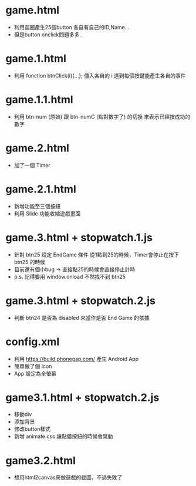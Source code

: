 # game.html
- 利用迴圈產生25個button
  各自有自己的ID,Name...
- 但是button onclick問題多多..

# game.1.html
- 利用 function btnClick(i){...};
  傳入各自的 i 達到每個按鍵能產生各自的事件

# game.1.1.html
- 利用 btn-num (原始) 跟 btn-numC (點對數字了) 的切換
  來表示已經按成功的數字

# game.2.html
- 加了一個 Timer

# game.2.1.html
- 新增功能至三個按鈕
- 利用 Slide 功能收縮遊戲畫面

# game.3.html + stopwatch.1.js
- 針對 btn25 設定 EndGame 條件
  從1點到25的時候，Timer會停止在按下 btn25 的時候
- 目前還有個小bug -> 直接點25的時候會直接停止計時
- p.s. 記得要用 window.onload 不然找不到 btn25

# game.3.html + stopwatch.2.js
- 判斷 btn24 是否為 disabled 來當作是否 End Game 的依據

# config.xml
- 利用 https://build.phonegap.com/ 產生 Android App
- 簡單做了個 Icon 
- App 設定為全螢幕

# game3.1.html + stopwatch.2.js
- 移動div
- 添加背景
- 修改button樣式
- 新增 animate.css 
  讓點錯按鈕的時候會晃動

# game3.2.html
- 想用html2canvas來做遊戲的截圖，不過失敗了